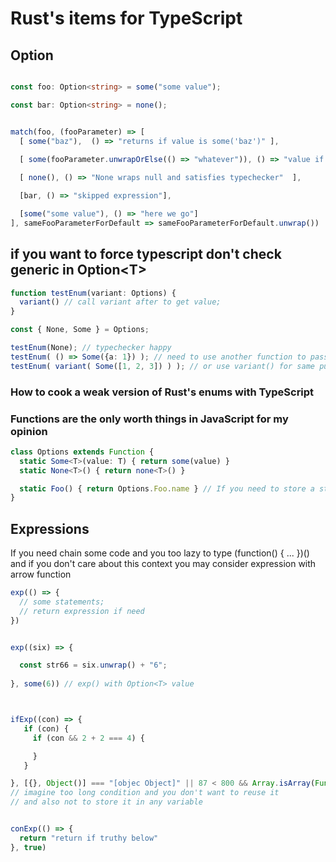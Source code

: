 # Rust's items for TypeScript


## Option<T>
```ts

const foo: Option<string> = some("some value");

const bar: Option<string> = none();


match(foo, (fooParameter) => [
  [ some("baz"),  () => "returns if value is some('baz')" ],

  [ some(fooParameter.unwrapOrElse(() => "whatever")), () => "value if mathes with some('baz')"  ],
  
  [ none(), () => "None wraps null and satisfies typechecker"  ],

  [bar, () => "skipped expression"],

  [some("some value"), () => "here we go"]
], sameFooParameterForDefault => sameFooParameterForDefault.unwrap())

```
## if you want to force typescript don't check generic in Option\<T>
```ts
function testEnum(variant: Options) {
  variant() // call variant after to get value;
}

const { None, Some } = Options;

testEnum(None); // typechecker happy
testEnum( () => Some({a: 1}) ); // need to use another function to pass values to variant
testEnum( variant( Some([1, 2, 3]) ) ); // or use variant() for same pupose
```



### How to cook a weak version of Rust's enums with TypeScript
### Functions are the only worth things in JavaScript for my opinion


```ts
class Options extends Function {
  static Some<T>(value: T) { return some(value) }
  static None<T>() { return none<T>() }

  static Foo() { return Options.Foo.name } // If you need to store a string you don't care we may assign variant function name
}
```

## Expressions

If you need chain some code and you too lazy to type (function() { ... })() and if you don't care about this context
you may consider expression with arrow function  

```ts
exp(() => {
  // some statements;
  // return expression if need
})


exp((six) => {

  const str66 = six.unwrap() + "6";
 
}, some(6)) // exp() with Option<T> value



ifExp((con) => {
   if (con) {
     if (con && 2 + 2 === 4) {

     }
   }

}, [{}, Object()] === "[objec Object]" || 87 < 800 && Array.isArray(Function()) 
// imagine too long condition and you don't want to reuse it
// and also not to store it in any variable


conExp(() => {
  return "return if truthy below"
}, true)
```